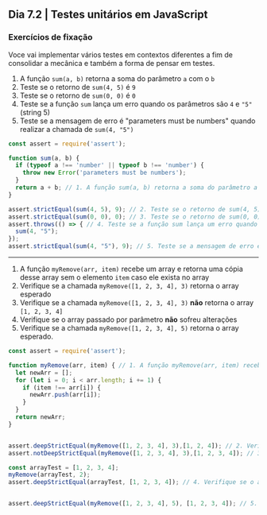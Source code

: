## Dia 7.2 | Testes unitários em JavaScript

### Exercícios de fixação

Voce vai implementar vários testes em contextos diferentes a fim de consolidar a mecânica e também a forma de pensar em testes.

1. A função `sum(a, b)` retorna a soma do parâmetro `a` com o `b`
2. Teste se o retorno de `sum(4, 5)` é `9`
3. Teste se o retorno de `sum(0, 0)` é `0`
4. Teste se a função `sum` lança um erro quando os parâmetros são `4` e `"5"` (string 5)
5. Teste se a mensagem de erro é "parameters must be numbers" quando realizar a chamada de `sum(4, "5")`

```javascript
const assert = require('assert');

function sum(a, b) {
  if (typeof a !== 'number' || typeof b !== 'number') {
    throw new Error('parameters must be numbers');
  }
  return a + b; // 1. A função sum(a, b) retorna a soma do parâmetro a com o b
}

assert.strictEqual(sum(4, 5), 9); // 2. Teste se o retorno de sum(4, 5) é 9
assert.strictEqual(sum(0, 0), 0); // 3. Teste se o retorno de sum(0, 0) é 0
assert.throws(() => { // 4. Teste se a função sum lança um erro quando os parâmetros são 4 e "5" (string 5)
  sum(4, "5");
});
assert.strictEqual(sum(4, "5"), 9); // 5. Teste se a mensagem de erro é 'parameters must be numbers' quando realizar a chamada de sum(4, "5")
```
---
1. A função `myRemove(arr, item)` recebe um array e retorna uma cópia desse array sem o elemento `item` caso ele exista no array
2. Verifique se a chamada `myRemove([1, 2, 3, 4], 3)` retorna o array esperado
3. Verifique se a chamada `myRemove([1, 2, 3, 4], 3)` **não** retorna o array `[1, 2, 3, 4]`
4. Verifique se o array passado por parâmetro **não** sofreu alterações
5. Verifique se a chamada `myRemove([1, 2, 3, 4], 5)` retorna o array esperado.

```javascript
const assert = require('assert');

function myRemove(arr, item) { // 1. A função myRemove(arr, item) recebe um array `arr` e retorna um cópia desse array sem o elemento `item` caso ele exista no array
  let newArr = [];
  for (let i = 0; i < arr.length; i += 1) {
    if (item !== arr[i]) {
      newArr.push(arr[i]);
    }
  }
  return newArr;
}


assert.deepStrictEqual(myRemove([1, 2, 3, 4], 3),[1, 2, 4]); // 2. Verifique se a chamada `myRemove([1, 2, 3, 4], 3)` retorna o array esperado
assert.notDeepStrictEqual(myRemove([1, 2, 3, 4], 3),[1, 2, 3, 4]); // 3. Verifique se a chamada `myRemove([1, 2, 3, 4], 3)` **não** retorna o array `[1, 2, 3, 4]`

const arrayTest = [1, 2, 3, 4];
myRemove(arrayTest, 2);
assert.deepStrictEqual(arrayTest, [1, 2, 3, 4]); // 4. Verifique se o array passado por parâmetro **não** sofreu alterações


assert.deepStrictEqual(myRemove([1, 2, 3, 4], 5), [1, 2, 3, 4]); // 5. Verifique se a chamada `myRemove([1, 2, 3, 4], 5)` retorna o array esperado.
```